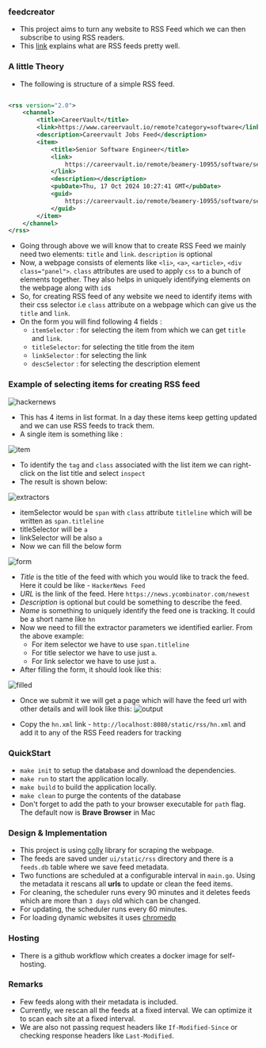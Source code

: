 ### feedcreator

- This project aims to turn any website to RSS Feed which we can then subscribe to using RSS readers.
- This [link](https://www.xul.fr/en-xml-rss.html) explains what are RSS feeds pretty well.

### A little Theory

- The following is structure of a simple RSS feed.

```xml

<rss version="2.0">
    <channel>
        <title>CareerVault</title>
        <link>https://www.careervault.io/remote?category=software</link>
        <description>Careervault Jobs Feed</description>
        <item>
            <title>Senior Software Engineer</title>
            <link>
                https://careervault.io/remote/beamery-10955/software/senior-software-engineer-remote-london-uk-5157167
            </link>
            <description></description>
            <pubDate>Thu, 17 Oct 2024 10:27:41 GMT</pubDate>
            <guid>
                https://careervault.io/remote/beamery-10955/software/senior-software-engineer-remote-london-uk-5157167
            </guid>
        </item>
    </channel>
</rss>
```

- Going through above we will know that to create RSS Feed we mainly need two elements: `title` and `link`.
  `description` is optional
- Now, a webpage consists of elements like `<li>`, `<a>`, `<article>`, `<div class="panel">`. `class` attributes are
  used to apply `css` to a bunch of elements together. They also helps in uniquely identifying elements on the webpage
  along with `id`s
- So, for creating RSS feed of any website we need to identify items with their css selector i.e `class` attribute on a
  webpage which can give us the `title` and `link`.
- On the form you will find following 4 fields :
    - `itemSelector` : for selecting the item from which we can get `title` and `link`.
    - `titleSelector`: for selecting the title from the item
    - `linkSelector` : for selecting the link
    - `descSelector` : for selecting the description element

### Example of selecting items for creating RSS feed

![hackernews](docs/img/hn.png)

- This has 4 items in list format. In a day these items keep getting updated and we can use RSS feeds to track them.
- A single item is something like :

![item](docs/img/item.png)

- To identify the `tag` and `class` associated with the list item we can right-click on the list title and select
  `inspect`
- The result is shown below:

![extractors](docs/img/extractors.png)

- itemSelector would be `span` with `class` attribute `titleline` which will be written as `span.titleline`
- titleSelector will be `a`
- linkSelector will be also `a`
- Now we can fill the below form

![form](docs/img/form.png)

- *Title* is the title of the feed with which you would like to track the feed. Here it could be like -
  `HackerNews Feed`
- *URL* is the link of the feed. Here `https://news.ycombinator.com/newest`
- *Description* is optional but could be something to describe the feed.
- *Name* is something to uniquely identify the feed one is tracking. It could be a short name like `hn`
- Now we need to fill the extractor parameters we identified earlier. From the above example:
    - For item selector we have to use `span.titleline`
    - For title selector we have to use just `a`.
    - For link selector we have to use just `a`.
- After filling the form, it should look like this:

![filled](docs/img/filled.png)

- Once we submit it we will get a page which will have the feed url with other details and will look like this:
![output](docs/img/output.png)

- Copy the `hn.xml` link - `http://localhost:8080/static/rss/hn.xml` and add it to any of the RSS Feed readers for tracking

### QuickStart

- `make init` to setup the database and download the dependencies.
- `make run` to start the application locally.
- `make build` to build the application locally.
- `make clean` to purge the contents of the database
- Don't forget to add the path to your browser executable for `path` flag. The default now is **Brave Browser** in Mac

### Design & Implementation

- This project is using [colly](https://github.com/gocolly/colly) library for scraping the webpage.
- The feeds are saved under `ui/static/rss` directory and there is a `feeds.db` table where we save feed metadata.
- Two functions are scheduled at a configurable interval in `main.go`. Using the metadata it rescans all **urls** to
  update or clean the feed items.
- For cleaning, the scheduler runs every 90 minutes and it deletes feeds which are more than `3 days` old which can be changed.
- For updating, the scheduler runs every 60 minutes.
- For loading dynamic websites it uses [chromedp](https://github.com/chromedp/chromedp)

### Hosting

- There is a github workflow which creates a docker image for self-hosting.

### Remarks

- Few feeds along with their metadata is included.
- Currently, we rescan all the feeds at a fixed interval. We can optimize it to scan each site at a fixed interval.
- We are also not passing request headers like `If-Modified-Since` or checking response headers like `Last-Modified`.
